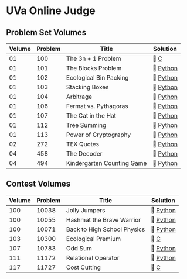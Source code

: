 # UVa Online Judge 

## Problem Set Volumes

| Volume  | Problem | Title | Solution |
| ------- | ------- | ----- | -------- |
| 01 | 100 | The 3n + 1 Problem | :small_blue_diamond: [C](../uvaonlinejudge/c/p100.c) |
| 01 | 101 | The Blocks Problem | :small_orange_diamond: [Python](../uvaonlinejudge/python/p101.py) |
| 01 | 102 | Ecological Bin Packing | :small_blue_diamond: [Python](../uvaonlinejudge/python/p102.py) |
| 01 | 103 | Stacking Boxes | :small_orange_diamond: [Python](../uvaonlinejudge/python/p103.py) |
| 01 | 104 | Arbitrage | :small_orange_diamond: [Python](../uvaonlinejudge/python/p104.py) |
| 01 | 106 | Fermat vs. Pythagoras | :small_orange_diamond: [Python](../uvaonlinejudge/python/p106.py) |
| 01 | 107 | The Cat in the Hat | :small_blue_diamond: [Python](../uvaonlinejudge/python/p107.py) |
| 01 | 112 | Tree Summing | :small_orange_diamond: [Python](../uvaonlinejudge/python/p112.py) |
| 01 | 113 | Power of Cryptography | :small_blue_diamond: [Python](../uvaonlinejudge/python/p113.py) |
| 02 | 272 | TEX Quotes | :small_blue_diamond: [Python](../uvaonlinejudge/python/p272.py) |
| 04 | 458 | The Decoder | :small_blue_diamond: [Python](../uvaonlinejudge/python/p458.py) |
| 04 | 494 | Kindergarten Counting Game | :small_blue_diamond: [Python](../uvaonlinejudge/python/p494.py) |


## Contest Volumes

| Volume  | Problem | Title | Solution |
| ------- | ------- | ----- | -------- |
| 100 | 10038 | Jolly Jumpers | :small_blue_diamond: [Python](../uvaonlinejudge/python/p10038.py) |
| 100 | 10055 | Hashmat the Brave Warrior | :small_blue_diamond: [Python](../uvaonlinejudge/python/p10055.py) |
| 100 | 10071 | Back to High School Physics | :small_blue_diamond: [Python](../uvaonlinejudge/python/p10071.py) |
| 103 | 10300 | Ecological Premium | :small_blue_diamond: [C](../uvaonlinejudge/c/p10300.py) |
| 107 | 10783 | Odd Sum | :small_blue_diamond: [Python](../uvaonlinejudge/python/p10783.py) |
| 111 | 11172 | Relational Operator | :small_blue_diamond: [Python](../uvaonlinejudge/python/p11172.py) |
| 117 | 11727 | Cost Cutting | :small_blue_diamond: [C](../uvaonlinejudge/c/p11727.c) |